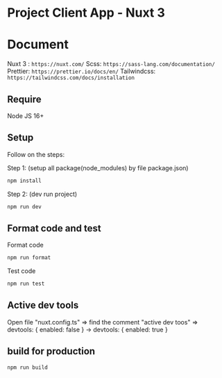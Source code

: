 # Project Client App - Nuxt 3

# Document

Nuxt 3 : `https://nuxt.com/`
Scss: `https://sass-lang.com/documentation/`
Prettier: `https://prettier.io/docs/en/`
Tailwindcss: `https://tailwindcss.com/docs/installation`

## Require

Node JS 16+

## Setup

Follow on the steps:

Step 1: (setup all package(node_modules) by file package.json)

```bash
npm install
```

Step 2: (dev run project)

```bash
npm run dev
```
## Format code and test

Format code

```bash
npm run format
```

Test code

```bash
npm run test
```

## Active dev tools

Open file "nuxt.config.ts" => find the comment "active dev toos" =>   devtools: { enabled: false } ->   devtools: { enabled: true }

## build for production

```bash
npm run build
```
